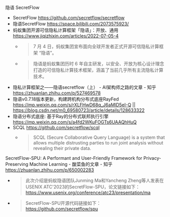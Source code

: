 
隐语 SecretFlow
- SecretFlow https://github.com/secretflow/secretflow
- 隐语SecretFlow https://space.bilibili.com/2073575923/
- 蚂蚁集团开源可信隐私计算框架「隐语」：开放、通用 https://www.jiqizhixin.com/articles/2022-07-05-4
  * > 7 月 4 日，蚂蚁集团宣布面向全球开发者正式开源可信隐私计算框架 “隐语”。
  * > 隐语是蚂蚁集团历时 6 年自主研发，以安全、开放为核心设计理念打造的可信隐私计算技术框架，涵盖了当前几乎所有主流隐私计算技术。
- 隐私计算框架之——隐语secretflow（上） - AI架构师之路的文章 - 知乎 https://zhuanlan.zhihu.com/p/527469578
- 隐语v0.7.18版本更新，构建跨机构分布式底座RayFed https://mp.weixin.qq.com/s/rXLFHwD68q_J6aMlD5eI-Q || https://blog.csdn.net/m0_69580723/article/details/128633322
- 隐语分布式底座: 基于Ray的分布式联邦执行引擎 https://mp.weixin.qq.com/s/a4fd2WKuFOGTs6UAAQhHuQ
- SCQL https://github.com/secretflow/scql
  * > SCQL (Secure Collaborative Query Language) is a system that allows multiple distrusting parties to run joint analysis without revealing their private data.

SecretFlow-SPU: A  Performant and User-Friendly Framework for Privacy-Preserving Machine Learning - 酸菜鱼的文章 - 知乎 https://zhuanlan.zhihu.com/p/650002283
- > 此次介绍是蚂蚁隐语团队Junming Ma和Yancheng Zheng等人发表在USENIX ATC'2023的SecretFlow-SPU，论文链接如下： https://www.usenix.org/conference/atc23/presentation/ma
- > SecretFlow-SPU开源代码链接如下： https://github.com/secretflow/spu
